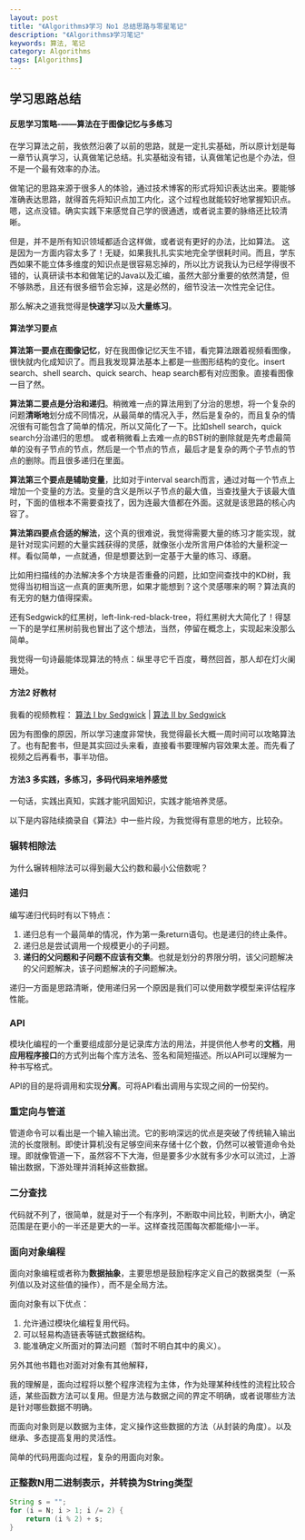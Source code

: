 ```yaml
---
layout: post
title: "《Algorithms》学习 No1 总结思路与零星笔记"
description: "《Algorithms》学习笔记"
keywords: 算法, 笔记
category: Algorithms
tags: [Algorithms]
---
```


## 学习思路总结
#### 反思学习策略-——算法在于图像记忆与多练习
在学习算法之前，我依然沿袭了以前的思路，就是一定扎实基础，所以原计划是每一章节认真学习，认真做笔记总结。扎实基础没有错，认真做笔记也是个办法，但不是一个最有效率的办法。

做笔记的思路来源于很多人的体验，通过技术博客的形式将知识表达出来。要能够准确表达思路，就得首先将知识点加工内化，这个过程也就能较好地掌握知识点。嗯，这点没错。确实实践下来感觉自己学的很通透，或者说主要的脉络还比较清晰。

但是，并不是所有知识领域都适合这样做，或者说有更好的办法，比如算法。
这是因为一方面内容太多了！无疑，如果我扎扎实实地完全学很耗时间。而且，学东西如果不能立体多维度的知识点是很容易忘掉的，所以比方说我认为已经学得很不错的，认真研读书本和做笔记的Java以及汇编，虽然大部分重要的依然清楚，但不够熟悉，且还有很多细节会忘掉，这是必然的，细节没法一次性完全记住。

那么解决之道我觉得是**快速学习**以及**大量练习**。

#### 算法学习要点
**算法第一要点在图像记忆**，好在我图像记忆天生不错，看完算法跟着视频看图像，很快就内化成知识了。而且我发现算法基本上都是一些图形结构的变化。insert search、shell search、quick search、heap search都有对应图象。直接看图像一目了然。

**算法第二要点是分治和递归**。稍微难一点的算法用到了分治的思想，将一个复杂的问题**清晰地**划分成不同情况，从最简单的情况入手，然后是复杂的，而且复杂的情况很有可能包含了简单的情况，所以又简化了一下。比如shell search，quick search分治递归的思想。
或者稍微看上去难一点的BST树的删除就是先考虑最简单的没有子节点的节点，然后是一个节点的节点，最后才是复杂的两个子节点的节点的删除。而且很多递归在里面。

**算法第三个要点是辅助变量**，比如对于interval search而言，通过对每一个节点上增加一个变量的方法。变量的含义是所以子节点的最大值，当查找量大于该最大值时，下面的值根本不需要查找了，因为连最大值都在外面。这就是该思路的核心内容了。

**算法第四要点合适的解法**，这个真的很难说，我觉得需要大量的练习才能实现，就是针对现实问题的大量实践获得的灵感，就像张小龙所言用户体验的大量积淀一样。看似简单，一点就通，但是想要达到一定基于大量的练习、琢磨。

比如用扫描线的办法解决多个方块是否重叠的问题，比如空间查找中的KD树，我觉得当初相当这一点真的匪夷所思，如果才能想到？这个灵感哪来的啊？算法真的有无穷的魅力值得探索。

还有Sedgwick的红黑树，left-link-red-black-tree，将红黑树大大简化了！得瑟一下的是学红黑树前我也冒出了这个想法，当然，停留在概念上，实现起来没那么简单。

我觉得一句诗最能体现算法的特点：纵里寻它千百度，蓦然回首，那人却在灯火阑珊处。

#### 方法2 好教材
我看的视频教程：
[算法 I by Sedgwick](https://www.coursera.org/course/algs4partI)  |  [算法 II by Sedgwick](https://www.coursera.org/course/algs4partII)

因为有图像的原因，所以学习速度非常快，我觉得最长大概一周时间可以攻略算法了。也有配套书，但是其实回过头来看，直接看书要理解内容效果太差。而先看了视频之后再看书，事半功倍。

#### 方法3 多实践，多练习，多码代码来培养感觉
一句话，实践出真知，实践才能巩固知识，实践才能培养灵感。

以下是内容陆续摘录自《算法》中一些片段，为我觉得有意思的地方，比较杂。

### 辗转相除法
为什么辗转相除法可以得到最大公约数和最小公倍数呢？

### 递归
编写递归代码时有以下特点：

1. 递归总有一个最简单的情况，作为第一条return语句。也是递归的终止条件。
2. 递归总是尝试调用一个规模更小的子问题。
3. **递归的父问题和子问题不应该有交集**。也就是划分的界限分明，该父问题解决的父问题解决，该子问题解决的子问题解决。

递归一方面是思路清晰，使用递归另一个原因是我们可以使用数学模型来评估程序性能。

### API
模块化编程的一个重要组成部分是记录库方法的用法，并提供他人参考的**文档**，用**应用程序接口**的方式列出每个库方法名、签名和简短描述。所以API可以理解为一种书写格式。

API的目的是将调用和实现**分离**。可将API看出调用与实现之间的一份契约。

### 重定向与管道
管道命令可以看出是一个输入输出流。它的影响深远的优点是突破了传统输入输出流的长度限制。即使计算机没有足够空间来存储十亿个数，仍然可以被管道命令处理。即就像管道一下，虽然容不下大海，但是要多少水就有多少水可以流过，上游输出数据，下游处理并消耗掉这些数据。

### 二分查找
代码就不列了，很简单，就是对于一个有序列，不断取中间比较，判断大小，确定范围是在更小的一半还是更大的一半。这样查找范围每次都能缩小一半。

### 面向对象编程
面向对象编程或者称为**数据抽象**，主要思想是鼓励程序定义自己的数据类型（一系列值以及对这些值的操作），而不是全局方法。

面向对象有以下优点：

1. 允许通过模块化编程复用代码。
2. 可以轻易构造链表等链式数据结构。
3. 能准确定义所面对的算法问题（暂时不明白其中的奥义）。

另外其他书籍也对面对对象有其他解释，

我的理解是，面向过程将以整个程序流程为主体，作为处理某种线性的流程比较合适，某些函数方法可以复用。但是方法与数据之间的界定不明确，或者说哪些方法是针对哪些数据不明确。

而面向对象则是以数据为主体，定义操作这些数据的方法（从封装的角度）。以及继承、多态提高复用的灵活性。

简单的代码用面向过程，复杂的用面向对象。

### 正整数N用二进制表示，并转换为String类型

```java
String s = "";
for (i = N; i > 1; i /= 2) {
    return (i % 2) + s;
}
```

